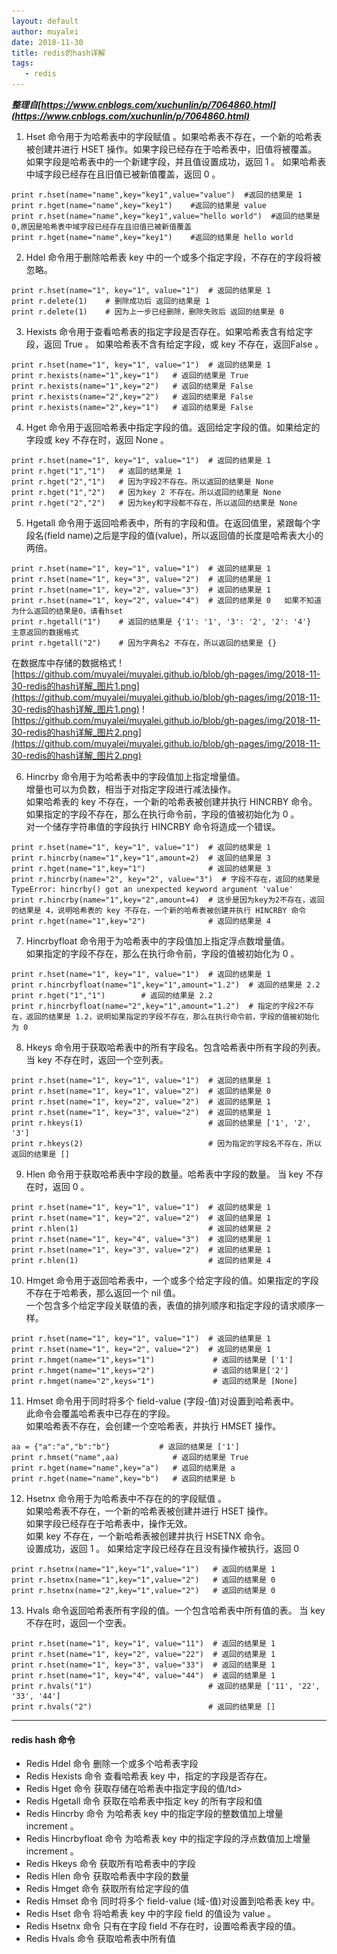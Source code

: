 ```yaml
---
layout: default
author: muyalei
date: 2018-11-30
title: redis的hash详解
tags:
   - redis
---
```


***整理自[https://www.cnblogs.com/xuchunlin/p/7064860.html](https://www.cnblogs.com/xuchunlin/p/7064860.html)***

 
1. Hset 命令用于为哈希表中的字段赋值 。如果哈希表不存在，一个新的哈希表被创建并进行 HSET 操作。如果字段已经存在于哈希表中，旧值将被覆盖。<br/>
如果字段是哈希表中的一个新建字段，并且值设置成功，返回 1 。 如果哈希表中域字段已经存在且旧值已被新值覆盖，返回 0 。
```
print r.hset(name="name",key="key1",value="value")  #返回的结果是 1
print r.hget(name="name",key="key1")    #返回的结果是 value
print r.hset(name="name",key="key1",value="hello world")  #返回的结果是 0,原因是哈希表中域字段已经存在且旧值已被新值覆盖
print r.hget(name="name",key="key1")    #返回的结果是 hello world
```
2. Hdel 命令用于删除哈希表 key 中的一个或多个指定字段，不存在的字段将被忽略。
```
print r.hset(name="1", key="1", value="1")  # 返回的结果是 1
print r.delete(1)    # 删除成功后 返回的结果是 1
print r.delete(1)    # 因为上一步已经删除，删除失败后 返回的结果是 0
```
3. Hexists  命令用于查看哈希表的指定字段是否存在。如果哈希表含有给定字段，返回 True 。 如果哈希表不含有给定字段，或 key 不存在，返回False 。
```
print r.hset(name="1", key="1", value="1")  # 返回的结果是 1
print r.hexists(name="1",key="1")   # 返回的结果是 True
print r.hexists(name="1",key="2")   # 返回的结果是 False
print r.hexists(name="2",key="2")   # 返回的结果是 False
print r.hexists(name="2",key="1")   # 返回的结果是 False
```
4. Hget 命令用于返回哈希表中指定字段的值。返回给定字段的值。如果给定的字段或 key 不存在时，返回 None 。
```
print r.hset(name="1", key="1", value="1")  # 返回的结果是 1
print r.hget("1","1")   # 返回的结果是 1
print r.hget("2","1")   # 因为字段2不存在。所以返回的结果是 None
print r.hget("1","2")   # 因为key 2 不存在。所以返回的结果是 None
print r.hget("2","2")   # 因为key和字段都不存在，所以返回的结果是 None
```
5. Hgetall 命令用于返回哈希表中，所有的字段和值。在返回值里，紧跟每个字段名(field name)之后是字段的值(value)，所以返回值的长度是哈希表大小的两倍。
```
print r.hset(name="1", key="1", value="1")  # 返回的结果是 1
print r.hset(name="1", key="3", value="2")  # 返回的结果是 1
print r.hset(name="1", key="2", value="3")  # 返回的结果是 1
print r.hset(name="1", key="2", value="4")  # 返回的结果是 0   如果不知道为什么返回的结果是0，请看hset
print r.hgetall("1")    # 返回的结果是 {'1': '1', '3': '2', '2': '4'}  主意返回的数据格式
print r.hgetall("2")    # 因为字典名2 不存在，所以返回的结果是 {}
``` 

在数据库中存储的数据格式
![https://github.com/muyalei/muyalei.github.io/blob/gh-pages/img/2018-11-30-redis的hash详解_图片1.png](https://github.com/muyalei/muyalei.github.io/blob/gh-pages/img/2018-11-30-redis的hash详解_图片1.png)
![https://github.com/muyalei/muyalei.github.io/blob/gh-pages/img/2018-11-30-redis的hash详解_图片2.png](https://github.com/muyalei/muyalei.github.io/blob/gh-pages/img/2018-11-30-redis的hash详解_图片2.png)

6. Hincrby 命令用于为哈希表中的字段值加上指定增量值。<br/>
增量也可以为负数，相当于对指定字段进行减法操作。<br/>
如果哈希表的 key 不存在，一个新的哈希表被创建并执行 HINCRBY 命令。<br/>
如果指定的字段不存在，那么在执行命令前，字段的值被初始化为 0 。<br/>
对一个储存字符串值的字段执行 HINCRBY 命令将造成一个错误。
```
print r.hset(name="1", key="1", value="1")  # 返回的结果是 1
print r.hincrby(name="1",key="1",amount=2)  # 返回的结果是 3
print r.hget(name="1",key="1")              # 返回的结果是 3
print r.hincrby(name="2", key="2", value="3")  # 字段不存在，返回的结果是 TypeError: hincrby() got an unexpected keyword argument 'value'
print r.hincrby(name="1",key="2",amount=4)  # 这步是因为key为2不存在，返回的结果是 4，说明哈希表的 key 不存在，一个新的哈希表被创建并执行 HINCRBY 命令
print r.hget(name="1",key="2")              # 返回的结果是 4
```
7. Hincrbyfloat 命令用于为哈希表中的字段值加上指定浮点数增量值。<br/>
如果指定的字段不存在，那么在执行命令前，字段的值被初始化为 0 。<br/>
```
print r.hset(name="1", key="1", value="1")  # 返回的结果是 1
print r.hincrbyfloat(name="1",key="1",amount="1.2")  # 返回的结果是 2.2
print r.hget("1","1")        # 返回的结果是 2.2
print r.hincrbyfloat(name="2",key="1",amount="1.2")  # 指定的字段2不存在，返回的结果是 1.2，说明如果指定的字段不存在，那么在执行命令前，字段的值被初始化为 0
``` 
8. Hkeys 命令用于获取哈希表中的所有字段名。包含哈希表中所有字段的列表。 当 key 不存在时，返回一个空列表。
```
print r.hset(name="1", key="1", value="1")  # 返回的结果是 1
print r.hset(name="1", key="1", value="2")  # 返回的结果是 0
print r.hset(name="1", key="2", value="2")  # 返回的结果是 1
print r.hset(name="1", key="3", value="2")  # 返回的结果是 1
print r.hkeys(1)                            # 返回的结果是 ['1', '2', '3']
print r.hkeys(2)                            # 因为指定的字段名不存在，所以返回的结果是 []
```
9. Hlen 命令用于获取哈希表中字段的数量。哈希表中字段的数量。 当 key 不存在时，返回 0 。
```
print r.hset(name="1", key="1", value="1")  # 返回的结果是 1
print r.hset(name="1", key="2", value="2")  # 返回的结果是 1
print r.hlen(1)                             # 返回的结果是 2
print r.hset(name="1", key="4", value="3")  # 返回的结果是 1
print r.hset(name="1", key="3", value="2")  # 返回的结果是 1
print r.hlen(1)                             # 返回的结果是 4
```
10. Hmget 命令用于返回哈希表中，一个或多个给定字段的值。如果指定的字段不存在于哈希表，那么返回一个 nil 值。<br/>
一个包含多个给定字段关联值的表，表值的排列顺序和指定字段的请求顺序一样。
```
print r.hset(name="1", key="1", value="1")  # 返回的结果是 1
print r.hset(name="1", key="2", value="2")  # 返回的结果是 1
print r.hmget(name="1",keys="1")             # 返回的结果是 ['1']
print r.hmget(name="1",keys="2")             # 返回的结果是['2']
print r.hmget(name="2",keys="1")             # 返回的结果是 [None]
```
11. Hmset 命令用于同时将多个 field-value (字段-值)对设置到哈希表中。<br/>
此命令会覆盖哈希表中已存在的字段。<br/>
如果哈希表不存在，会创建一个空哈希表，并执行 HMSET 操作。
```
aa = {"a":"a","b":"b"}           # 返回的结果是 ['1']
print r.hmset("name",aa)            # 返回的结果是 True
print r.hget(name="name",key="a")   # 返回的结果是 a
print r.hget(name="name",key="b")   # 返回的结果是 b
```
12. Hsetnx 命令用于为哈希表中不存在的的字段赋值 。<br/>
如果哈希表不存在，一个新的哈希表被创建并进行 HSET 操作。<br/>
如果字段已经存在于哈希表中，操作无效。<br/>
如果 key 不存在，一个新哈希表被创建并执行 HSETNX 命令。<br/>
设置成功，返回 1 。 如果给定字段已经存在且没有操作被执行，返回 0 
```。
print r.hsetnx(name="1",key="1",value="1")   # 返回的结果是 1
print r.hsetnx(name="1",key="1",value="2")   # 返回的结果是 0
print r.hsetnx(name="2",key="1",value="2")   # 返回的结果是 0
```
13. Hvals 命令返回哈希表所有字段的值。一个包含哈希表中所有值的表。 当 key 不存在时，返回一个空表。
```
print r.hset(name="1", key="1", value="11")  # 返回的结果是 1
print r.hset(name="1", key="2", value="22")  # 返回的结果是 1
print r.hset(name="1", key="3", value="33")  # 返回的结果是 1
print r.hset(name="1", key="4", value="44")  # 返回的结果是 1
print r.hvals("1")                          # 返回的结果是 ['11', '22', '33', '44']
print r.hvals("2")                          # 返回的结果是 []
```

********

#### redis hash 命令

- Redis Hdel 命令	删除一个或多个哈希表字段
- Redis Hexists 命令	查看哈希表 key 中，指定的字段是否存在。
- Redis Hget 命令	获取存储在哈希表中指定字段的值/td>
- Redis Hgetall 命令	获取在哈希表中指定 key 的所有字段和值
- Redis Hincrby 命令	为哈希表 key 中的指定字段的整数值加上增量 increment 。
- Redis Hincrbyfloat 命令	为哈希表 key 中的指定字段的浮点数值加上增量 increment 。
- Redis Hkeys 命令	获取所有哈希表中的字段
- Redis Hlen 命令	获取哈希表中字段的数量
- Redis Hmget 命令	获取所有给定字段的值
- Redis Hmset 命令	同时将多个 field-value (域-值)对设置到哈希表 key 中。
- Redis Hset 命令	将哈希表 key 中的字段 field 的值设为 value 。
- Redis Hsetnx 命令	只有在字段 field 不存在时，设置哈希表字段的值。
- Redis Hvals 命令	获取哈希表中所有值

